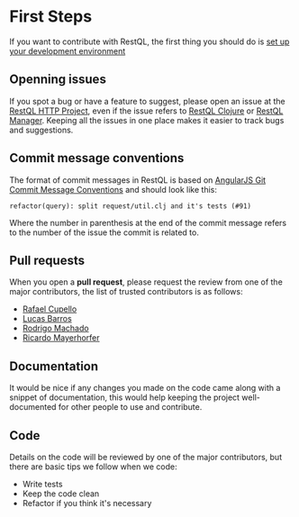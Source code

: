 # First Steps
If you want to contribute with RestQL, the first thing you should do is [set up your development environment](https://github.com/B2W-BIT/restQL-http/wiki/RestQL-Server#running-from-source-code)

## Openning issues
If you spot a bug or have a feature to suggest, please open an issue at the [RestQL HTTP Project](https://github.com/B2W-BIT/restQL-http/), even if the issue refers to [RestQL Clojure](https://github.com/B2W-BIT/restQL-clojure/) or [RestQL Manager](https://github.com/B2W-BIT/restQL-manager/). Keeping all the issues in one place makes it easier to track bugs and suggestions.

## Commit message conventions
The format of commit messages in RestQL is based on [AngularJS Git Commit Message Conventions](https://gist.github.com/stephenparish/9941e89d80e2bc58a153) and should look like this:

```
refactor(query): split request/util.clj and it's tests (#91)
```
Where the number in parenthesis at the end of the commit message refers to the number of the issue the commit is related to.

## Pull requests
When you open a **pull request**, please request the review from one of the major contributors, the list of trusted contributors is as follows:
* [Rafael Cupello](https://github.com/cupello)
* [Lucas Barros](https://github.com/lucasbarros)
* [Rodrigo Machado](https://github.com/machadolhes)
* [Ricardo Mayerhorfer](https://github.com/ricardoekm)

## Documentation
It would be nice if any changes you made on the code came along with a snippet of documentation, this would help keeping the project well-documented for other people to use and contribute. 

## Code
Details on the code will be reviewed by one of the major contributors, but there are basic tips we follow when we code:

* Write tests
* Keep the code clean
* Refactor if you think it's necessary